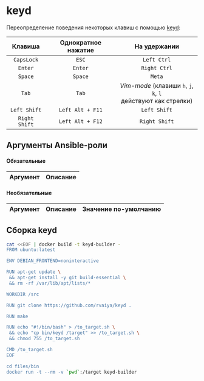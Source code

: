 # keyd

Переопределение поведения некоторых клавиш с помощью [keyd](https://github.com/rvaiya/keyd):

| Клавиша | Однократное нажатие | На удержании |
|:-------:|:-------------------:|:------------:|
| `CapsLock` | `ESC` | `Left Ctrl`
| `Enter` | `Enter` | `Right Ctrl`
| `Space` | `Space` | `Meta`
| `Tab` | `Tab` | _Vim-mode_ (клавиши `h`, `j`, `k`, `l`</br>действуют как стрелки)
| `Left Shift` | `Left Alt + F11` | `Left Shift`
| `Right Shift` | `Left Alt + F12` | `Right Shift`

## Аргументы Ansible-роли

#### Обязательные

| Аргумент | Описание |
| --- | --- |  

#### Необязательные

| Аргумент | Описание | Значение по-умолчанию |
| --- | --- | --- |

## Сборка keyd

```bash
cat <<EOF | docker build -t keyd-builder -
FROM ubuntu:latest

ENV DEBIAN_FRONTEND=noninteractive

RUN apt-get update \
 && apt-get install -y git build-essential \
 && rm -rf /var/lib/apt/lists/*

WORKDIR /src

RUN git clone https://github.com/rvaiya/keyd .

RUN make

RUN echo "#!/bin/bash" > /to_target.sh \
 && echo "cp bin/keyd /target" >> /to_target.sh \
 && chmod 755 /to_target.sh

CMD /to_target.sh
EOF 

cd files/bin
docker run -t --rm -v `pwd`:/target keyd-builder
```
